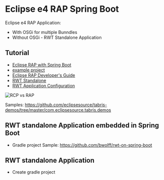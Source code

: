 # Eclipse e4 RAP Spring Boot
Eclipse e4 RAP Application:
- With OSGi for multiple Bunndles
- Without OSGi - RWT Standalone Application

## Tutorial
- [Eclipse RAP with Spring Boot](https://www.javacodegeeks.com/2018/11/eclipse-rap-spring-boot.html)
- [example project](https://github.com/bwolff/rwt-on-spring-boot)
- [Eclipse RAP Developer's Guide](https://www.eclipse.org/rap/developers-guide/)
- [RWT Standalone](https://www.eclipse.org/rap/developers-guide/devguide.php?topic=rwt-standalone.html&version=3.20)
- [RWT Application Configuration](https://www.eclipse.org/rap/developers-guide/devguide.php?topic=application-configuration.html&version=3.20)

![RCP vs RAP](http://file.itpub.net/forum/itpub/attachment/day_090706/20090706_62f02d78bd33e0c81efdo3T6I3wMso7j.jpg)

Samples: https://github.com/eclipsesource/tabris-demos/tree/master/com.eclipsesource.tabris.demos


## RWT standalone Application embedded in Spring Boot
- Gradle project Sample: https://github.com/bwolff/rwt-on-spring-boot

## RWT standalone Application 
- Create gradle project
